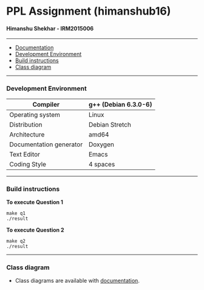 # PPL Assignment (himanshub16)
#### Himanshu Shekhar - IRM2015006

---

* [Documentation](https://ppl-iiita.github.io/ppl-assignment-himanshub16/)
* [Development Environment](#development-environment)
* [Build instructions](#build-instructions)
* [Class diagram](#class-diagram)

---
### Development Environment
| Compiler | g++ (Debian 6.3.0-6) |
| --- | --- |
| Operating system | Linux |
| Distribution | Debian Stretch |
| Architecture | amd64 |
| Documentation generator | Doxygen |
| Text Editor | Emacs |
| Coding Style | 4 spaces |

---
### Build instructions
**To execute Question 1**
```
make q1
./result
```

**To execute Question 2**
```
make q2
./result
```
---

### Class diagram
* Class diagrams are available with [documentation](https://ppl-iiita.github.io/ppl-assignment-himanshub16).
